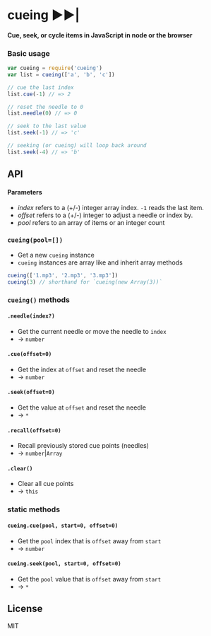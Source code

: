# cueing &#9658;&#9658;|
#### Cue, seek, or cycle items in JavaScript in node or the browser

### Basic usage

```js
var cueing = require('cueing')
var list = cueing(['a', 'b', 'c'])

// cue the last index
list.cue(-1) // => 2

// reset the needle to 0
list.needle(0) // => 0

// seek to the last value
list.seek(-1) // => 'c'

// seeking (or cueing) will loop back around
list.seek(-4) // => 'b'
```

## API

#### Parameters

- <var>index</var> refers to a (+/-) integer array index. `-1` reads the last item.
- <var>offset</var> refers to a (+/-) integer to adjust a needle or index by.
- <var>pool</var> refers to an array of items or an integer count

### `cueing(pool=[])`
- Get a new `cueing` instance
- `cueing` instances are array like and inherit array methods

```js
cueing(['1.mp3', '2.mp3', '3.mp3'])
cueing(3) // shorthand for `cueing(new Array(3))`
```

### `cueing()` methods

#### `.needle(index?)`
- Get the current needle or move the needle to `index`
- &rarr; `number`

#### `.cue(offset=0)`
- Get the index at `offset` and reset the needle
- &rarr; `number`

#### `.seek(offset=0)`
- Get the value at `offset` and reset the needle
- &rarr; `*`

#### `.recall(offset=0)`
- Recall previously stored cue points (needles)
- &rarr; `number`|`Array`

#### `.clear()`
- Clear all cue points
- &rarr; `this`

### static methods

#### `cueing.cue(pool, start=0, offset=0)`
- Get the `pool` index that is `offset` away from `start`
- &rarr; `number`

#### `cueing.seek(pool, start=0, offset=0)`
- Get the `pool` value that is `offset` away from `start`
- &rarr; `*`

## License
MIT